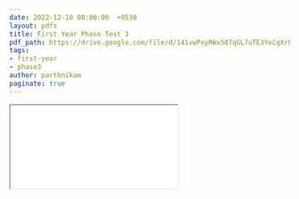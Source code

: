 ```yaml
---
date: 2022-12-10 00:00:00  +0530
layout: pdfs
title: First Year Phase Test 3
pdf_path: https://drive.google.com/file/d/141vwPxyRWx587qGL7uTE3YeCgXrLo7_G/preview?usp=sharing
tags: 
- first-year
- phase3
author: parthnikam
paginate: true
---
```


<iframe class="embed-pdf" src="{{ page.pdf_path }}#toolbar=0" seamless="seamless" scrolling="no" style="overflow:hidden"></iframe>
